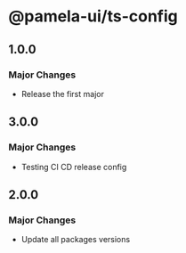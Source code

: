 # @pamela-ui/ts-config

## 1.0.0

### Major Changes

- Release the first major

## 3.0.0

### Major Changes

- Testing CI CD release config

## 2.0.0

### Major Changes

- Update all packages versions

